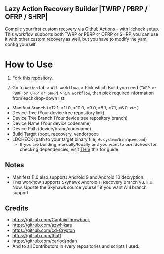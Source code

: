 ## Lazy Action Recovery Builder |TWRP / PBRP / OFRP / SHRP|
Compile your first custom recovery via Github Actions - with ldcheck setup. This workflow supports both TWRP or PBRP or OFRP or SHRP, you can use it with other custom recovery as well, but you have to modify the yaml config yourself.

# How to Use
1. Fork this repository.

2. Go to `Action` tab > `All workflows` > Pick which Build you need (`TWRP or PBRP or OFRP or SHRP`) > `Run workflow`, then pick required information from each drop-down list:
 * Manifest Branch (*12.1, *11.0, *10.0, *9.0, *8.1, *7.1, *6.0, etc.)
 * Device Tree (Your device tree repository link)
 * Device Tree Branch (Your device tree repository branch)
 * Device Name (Your device codename)
 * Device Path (device/brand/codename)
 * Build Target (boot, reecovery, vendorboot)
 * LDCHECK (path to your target binary file, ie. `system/bin/qseecomd`)
   - If you are building manually/locally and you want to use ldcheck for checking dependencies, visit [THIS](https://github.com/TeamWin/android_device_qcom_twrp-common/tree/android-11#using-ldcheck-to-find-dependencies) this for guide.
   
## Notes
   - Manifest 11.0 also supports Android 9 and Android 10 decryption.
   - This workflow supports Skyhawk Android 11 Recovery Branch v3.11.0 Now.  Update the Skyhawk source yourself if you want A14 branch support.

## Credits
- https://github.com/CaptainThrowback
- https://github.com/azwhikaru
- https://github.com/cd-Crypton
- https://github.com/that1
- https://github.com/carlodandan
- And to all Contributors in every repositories and scripts I used.
